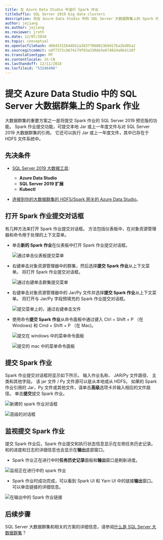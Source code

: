 ```yaml
---
title: 在 Azure Data Studio 中运行 Spark 作业
titleSuffix: SQL Server 2019 big data clusters
description: 将在 Azure Data Studio 中的 SQL Server 大数据群集上的 Spark 作业提交。
author: jejiang
ms.author: jejiang
ms.reviewer: jroth
ms.date: 12/07/2018
ms.topic: conceptual
ms.openlocfilehash: d0843315b44b52a38377068023b9d17ba2bd05a2
ms.sourcegitcommit: edf7372cb674179f03a330de5e674824a8b4118f
ms.translationtype: MT
ms.contentlocale: zh-CN
ms.lasthandoff: 12/11/2018
ms.locfileid: "53246496"
---
```

# <a name="submit-spark-jobs-on-sql-server-big-data-clusters-in-azure-data-studio"></a>提交 Azure Data Studio 中的 SQL Server 大数据群集上的 Spark 作业

大数据群集的重要方案之一是将提交 Spark 作业的 SQL Server 2019 预览版的功能。 Spark 作业提交功能，可提交本地 Jar 或上一年度文件与对 SQL Server 2019 大数据群集的引用。 它还可以执行 Jar 或上一年度文件，其中已存在于 HDFS 文件系统中。 

## <a name="prerequisites"></a>先决条件

- [SQL Server 2019 大数据工具](deploy-big-data-tools.md):
   - **Azure Data Studio**
   - **SQL Server 2019 扩展**
   - **Kubectl**

- [连接到你的大数据群集的 HDFS/Spark 网关的 Azure Data Studio](connect-to-big-data-cluster.md)。

## <a name="open-spark-job-submission-dialog"></a>打开 Spark 作业提交对话框
有几种方法来打开 Spark 作业提交对话框。 方法包括仪表板中，在对象资源管理器和命令用于处理的上下文菜单。

+ 单击**新的 Spark 作业**在仪表板中打开 Spark 作业提交对话框。

    ![通过单击仪表板提交菜单 ](./media/submit-spark-job/new-spark-job.png)
 
+ 右键单击对象资源管理器中的群集，然后选择**提交 Spark 作业**从上下文菜单。 将打开 Spark 作业提交对话框。  
 
    ![通过右键单击群集提交菜单](./media/submit-spark-job/submit-spark-job.png)

+ 右键单击对象资源管理器中的 Jar/Py 文件并选择**提交 Spark 作业**从上下文菜单。 将打开与 Jar/Py 字段预填充的 Spark 作业提交对话框。 
 
    ![提交菜单上的，通过右键单击文件](./media/submit-spark-job/submit-spark-job-2.png)

+ 使用命令**提交 Spark 作业**从命令面板中通过键入 Ctrl + Shift + P （在 Windows) 和 Cmd + Shift + P （在 Mac)。

    ![提交在 windows 中的菜单命令面板](./media/submit-spark-job/submit-spark-job-3.png)

    ![提交的 mac 中的菜单命令面板](./media/submit-spark-job/submit-spark-job-4.png)
  
 
## <a name="submit-spark-job"></a>提交 Spark 作业 
Spark 作业提交对话框将显示如下所示。 输入作业名称、 JAR/Py 文件路径、 主类和其他字段。 该 jar 文件 / Py 文件源可以是从本地或从 HDFS。 如果的 Spark 作业引用的 Jar，Py 文件或其他文件，请单击**高级**选项卡并输入相应的文件路径。 单击**提交**提交 Spark 作业。
 
![新建的 spark 作业对话框](./media/submit-spark-job/submit-spark-job-section.png)

![高级的对话框](./media/submit-spark-job/submit-spark-job-section-1.png)

## <a name="monitor-spark-job-submission"></a>监视提交 Spark 作业
提交 Spark 作业后，Spark 作业提交和执行状态信息显示在左侧任务历史记录。 和的进度和日志的详细信息也会显示在**输出**底部窗口。
+ Spark 作业正在进行中时**任务历史记录**面板和**输出**窗口是刷新进度。

![监视正在进行中的 spark 作业](./media/submit-spark-job/monitor-spark-job-submission.png)

+ Spark 作业时成功完成，可以看到 Spark UI 和 Yarn UI 中的链接**输出**窗口。 可以单击链接的详细信息。

![在输出中的 Spark 作业链接](./media/submit-spark-job/monitor-spark-job-submission-2.png)

## <a name="next-steps"></a>后续步骤
SQL Server 大数据群集和相关的方案的详细信息，请参阅[什么是 SQL Server 大数据群集](big-data-cluster-overview.md)？

